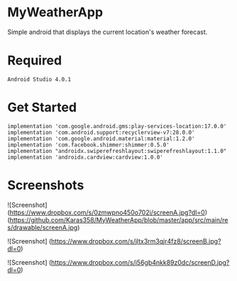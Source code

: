 # MyWeatherApp
Simple android that displays the current location's weather forecast.

# Required

    Android Studio 4.0.1


# Get Started

    implementation 'com.google.android.gms:play-services-location:17.0.0'
    implementation 'com.android.support:recyclerview-v7:28.0.0'
    implementation 'com.google.android.material:material:1.2.0'
    implementation 'com.facebook.shimmer:shimmer:0.5.0'
    implementation "androidx.swiperefreshlayout:swiperefreshlayout:1.1.0"
    implementation 'androidx.cardview:cardview:1.0.0'

# Screenshots
![Screenshot]
(https://www.dropbox.com/s/0zmwpno450o702i/screenA.jpg?dl=0)
(https://github.com/Karas358/MyWeatherApp/blob/master/app/src/main/res/drawable/screenA.jpg)


![Screenshot]
(https://www.dropbox.com/s/jltx3rm3qjr4fz8/screenB.jpg?dl=0)


![Screenshot]
(https://www.dropbox.com/s/i56gb4nkk89z0dc/screenD.jpg?dl=0)


